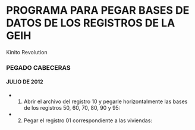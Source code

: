 # PROGRAMA PARA PEGAR BASES DE DATOS DE LOS REGISTROS DE LA GEIH

Kinito Revolution

### PEGADO CABECERAS

#### JULIO DE 2012

* 1. Abrir el archivo del registro 10 y pegarle horizontalmente las bases de los registros 50, 60, 70, 80, 90 y 95:

* 2. Pegar el registro 01 correspondiente a las viviendas:


